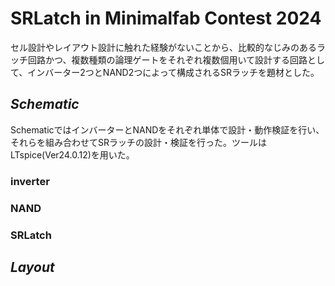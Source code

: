 # SRLatch in Minimalfab Contest 2024
セル設計やレイアウト設計に触れた経験がないことから、比較的なじみのあるラッチ回路かつ、複数種類の論理ゲートをそれぞれ複数個用いて設計する回路として、インバーター2つとNAND2つによって構成されるSRラッチを題材とした。

## *Schematic* ##
SchematicではインバーターとNANDをそれぞれ単体で設計・動作検証を行い、それらを組み合わせてSRラッチの設計・検証を行った。ツールはLTspice(Ver24.0.12)を用いた。
### inverter ###


### NAND ###

### SRLatch ###


## *Layout* ##


